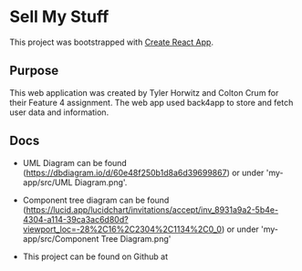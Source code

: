 # Sell My Stuff

This project was bootstrapped with [Create React App](https://github.com/facebook/create-react-app).

## Purpose

This web application was created by Tyler Horwitz and Colton Crum for their Feature 4 assignment. The web app used back4app to store and fetch user data and information.

## Docs

- UML Diagram can be found (https://dbdiagram.io/d/60e48f250b1d8a6d39699867) or under 'my-app/src/UML Diagram.png'.

- Component tree diagram can be found (https://lucid.app/lucidchart/invitations/accept/inv_8931a9a2-5b4e-4304-a114-39ca3ac6d80d?viewport_loc=-28%2C16%2C2304%2C1134%2C0_0) or under 'my-app/src/Component Tree Diagram.png'

- This project can be found on Github at 
